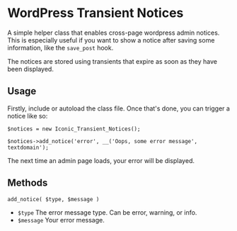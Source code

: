 # WordPress Transient Notices

A simple helper class that enables cross-page wordpress admin notices. This is especially useful if you want to show a notice after saving some information, like the `save_post` hook.

The notices are stored using transients that expire as soon as they have been displayed.

## Usage

Firstly, include or autoload the class file. Once that's done, you can trigger a notice like so:

```
$notices = new Iconic_Transient_Notices();

$notices->add_notice('error', __('Oops, some error message', textdomain');
```

The next time an admin page loads, your error will be displayed.

## Methods

`add_notice( $type, $message )`

* `$type` The error message type. Can be error, warning, or info.
* `$message` Your error message.
